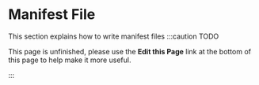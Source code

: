 Manifest File
=======================
This section explains how to write manifest files
:::caution TODO

This page is unfinished, please use the **Edit this Page** link at the bottom of this page to help make it more useful.

:::
